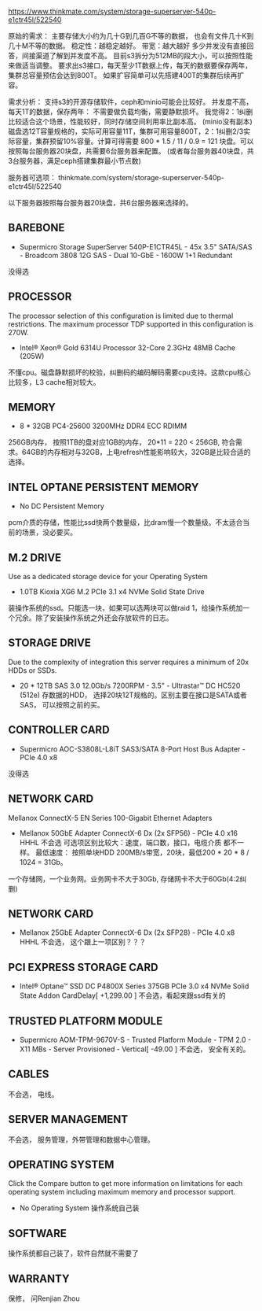 https://www.thinkmate.com/system/storage-superserver-540p-e1ctr45l/522540

原始的需求： 主要存储大小约为几十G到几百G不等的数据， 也会有文件几十K到几十M不等的数据。  稳定性：越稳定越好。      带宽：越大越好
            多少并发没有直接回答，间接渠道了解到并发度不高。    目前s3拆分为512MB的段大小，可以按照性能来做适当调整。     要求出s3接口，每天至少1T数据上传，每天的数据要保存两年，集群总容量预估会达到800T。 如果扩容简单可以先搭建400T的集群后续再扩容。



需求分析：   支持s3的开源存储软件，ceph和minio可能会比较好。 
            并发度不高，每天1T的数据，保存两年： 不需要做负载均衡，需要静默损坏。
            我觉得2：1纠删比较适合这个场景，性能较好，同时存储空间利用率比副本高。 (minio没有副本)
            磁盘选12T容量规格的，实际可用容量11T，集群可用容量800T，2：1纠删2/3实际容量，集群预留10%容量。计算可得需要 800 * 1.5 / 11 / 0.9 = 121 块盘。可以按照每台服务器20块盘，共需要6台服务器来配置。   (或者每台服务器40块盘，共3台服务器，满足ceph搭建集群最小节点数)


服务器可选项：
thinkmate.com/system/storage-superserver-540p-e1ctr45l/522540

以下服务器按照每台服务器20块盘，共6台服务器来选择的。
## BAREBONE
- Supermicro Storage SuperServer 540P-E1CTR45L - 45x 3.5" SATA/SAS - Broadcom 3808 12G SAS - Dual 10-GbE - 1600W 1+1 Redundant  

没得选

## PROCESSOR
The processor selection of this configuration is limited due to thermal restrictions. The maximum processor TDP supported in this configuration is 270W.
- Intel® Xeon® Gold 6314U Processor 32-Core 2.3GHz 48MB Cache (205W)  

不懂cpu。磁盘静默损坏的校验，纠删码的编码解码需要cpu支持。这款cpu核心比较多，L3 cache相对较大。

## MEMORY
- 8 * 32GB PC4-25600 3200MHz DDR4 ECC RDIMM

256GB内存， 按照1TB的盘对应1GB的内存， 20*11 = 220 < 256GB, 符合需求。64GB的内存相对与32GB，上电refresh性能影响较大，32GB是比较合适的选择。

## INTEL OPTANE PERSISTENT MEMORY
- No DC Persistent Memory

pcm介质的存储，性能比ssd快两个数量级，比dram慢一个数量级。不太适合当前的场景，没必要买。


## M.2 DRIVE
Use as a dedicated storage device for your Operating System
- 1.0TB Kioxia XG6 M.2 PCIe 3.1 x4 NVMe Solid State Drive

装操作系统的ssd。只能选一块，如果可以选两块可以做raid 1，给操作系统加一个冗余。除了安装操作系统之外还会存放软件的日志。

## STORAGE DRIVE
Due to the complexity of integration this server requires a minimum of 20x HDDs or SSDs.
- 20 * 12TB SAS 3.0 12.0Gb/s 7200RPM - 3.5" - Ultrastar™ DC HC520 (512e)
存数据的HDD， 选择20块12T规格的。区别主要在接口是SATA或者SAS， 可以按照之前的买。

## CONTROLLER CARD
- Supermicro AOC-S3808L-L8iT SAS3/SATA 8-Port Host Bus Adapter - PCIe 4.0 x8

没得选

## NETWORK CARD
Mellanox ConnectX-5 EN Series 100-Gigabit Ethernet Adapters
- Mellanox 50GbE Adapter ConnectX-6 Dx (2x SFP56) - PCIe 4.0 x16 HHHL
不会选  可选项区别比较大：速度，端口数，接口，电缆介质 都不一样。
最低速度： 按照单块HDD 200MB/s带宽，20块，最低200 * 20 * 8 / 1024 = 31Gb。

一个存储网，一个业务网。业务网卡不大于30Gb, 存储网卡不大于60Gb(4:2纠删)
## NETWORK CARD
- Mellanox 25GbE Adapter ConnectX-6 Dx (2x SFP28) - PCIe 4.0 x8 HHHL
不会选， 这个跟上一项区别？？？

## PCI EXPRESS STORAGE CARD
- Intel® Optane™ SSD DC P4800X Series 375GB PCIe 3.0 x4 NVMe Solid State Addon CardDelay[ +1,299.00 ]
不会选，看起来跟ssd有关的

## TRUSTED PLATFORM MODULE
- Supermicro AOM-TPM-9670V-S - Trusted Platform Module - TPM 2.0 - X11 MBs - Server Provisioned - Vertical[ -49.00 ]
不会选， 安全有关的。

## CABLES

不会选， 电线。

## SERVER MANAGEMENT

不会选， 服务管理，外带管理和数据中心管理。

## OPERATING SYSTEM
Click the Compare button to get more information on limitations for each operating system including maximum memory and processor support.
- No Operating System
操作系统自己装

## SOFTWARE
操作系统都自己装了，软件自然就不需要了

## WARRANTY

保修， 问Renjian Zhou
